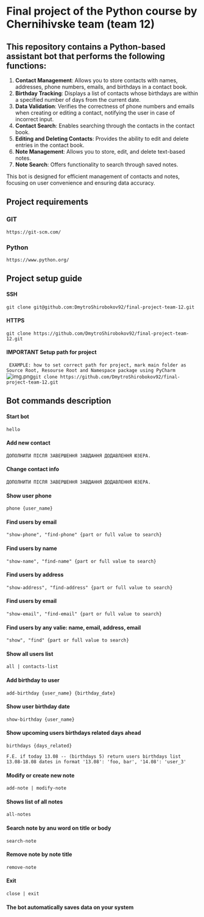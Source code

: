 # Final project of the Python course by Chernihivske team (team 12)

## This repository contains a **Python-based assistant** bot that performs the following functions:

1. **Contact Management**: Allows you to store contacts with names, addresses, phone numbers, emails, and birthdays in a contact book.
2. **Birthday Tracking**: Displays a list of contacts whose birthdays are within a specified number of days from the current date.
3. **Data Validation**: Verifies the correctness of phone numbers and emails when creating or editing a contact, notifying the user in case of incorrect input.
4. **Contact Search**: Enables searching through the contacts in the contact book.
5. **Editing and Deleting Contacts**: Provides the ability to edit and delete entries in the contact book.
6. **Note Management**: Allows you to store, edit, and delete text-based notes.
7. **Note Search**: Offers functionality to search through saved notes. 

This bot is designed for efficient management of contacts and notes, focusing on user convenience and ensuring data accuracy.

## Project requirements

### GIT
```https://git-scm.com/```

### Python
```https://www.python.org/```

## Project setup guide

#### SSH
``git clone git@github.com:DmytroShirobokov92/final-project-team-12.git``

#### HTTPS
``git clone https://github.com/DmytroShirobokov92/final-project-team-12.git``

#### IMPORTANT Setup path for project
`` EXAMPLE: how to set correct path for project, mark main folder as Source Root, Resourse Root and Namespace package using PyCharm``
![img.png](img.png)``git clone https://github.com/DmytroShirobokov92/final-project-team-12.git``

## Bot commands description

#### Start bot
```hello```

#### Add new contact 
```ДОПОЛНИТИ ПІСЛЯ ЗАВЕРШЕННЯ ЗАВДАННЯ ДОДАВЛЕННЯ ЮЗЕРА.```

#### Change contact info
```ДОПОЛНИТИ ПІСЛЯ ЗАВЕРШЕННЯ ЗАВДАННЯ ДОДАВЛЕННЯ ЮЗЕРА.```

#### Show user phone
```phone {user_name}```

#### Find users by email
```"show-phone", "find-phone" {part or full value to search}```

#### Find users by name
```"show-name", "find-name" {part or full value to search}```

#### Find users by address
```"show-address", "find-address" {part or full value to search}```

#### Find users by email
```"show-email", "find-email" {part or full value to search}```

#### Find users by any valie: name, email, address, email
```"show", "find" {part or full value to search}```

#### Show all users list
```all | contacts-list```

#### Add birthday to user
```add-birthday {user_name} {birthday_date}```

#### Show user birthday date
```show-birthday {user_name}```

#### Show upcoming users birthdays related days ahead 
```birthdays {days_related}```

``F.E. if today 13.08 -- (birthdays 5) return users birthdays list 13.08-18.08 dates in format '13.08': 'foo, bar', '14.08': 'user_3'``

#### Modify or create new note
```add-note | modify-note```

#### Shows list of all notes
```all-notes```

#### Search note by anu word on title or body
```search-note```

#### Remove note by note title
```remove-note```

#### Exit
```close | exit```

#### The bot automatically saves data on your system